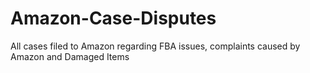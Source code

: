 # Amazon-Case-Disputes
All cases filed to Amazon regarding FBA issues, complaints caused by Amazon and Damaged Items
